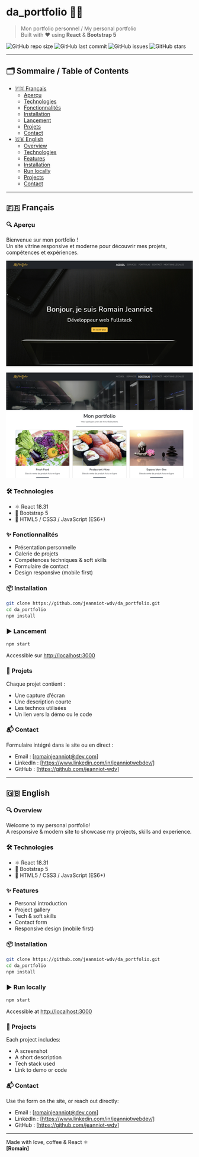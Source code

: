 # da_portfolio 🚀✨

> Mon portfolio personnel / My personal portfolio  
> Built with ❤️ using **React** & **Bootstrap 5**

![GitHub repo size](https://img.shields.io/github/repo-size/jeanniot-wdv/da_portfolio)
![GitHub last commit](https://img.shields.io/github/last-commit/jeanniot-wdv/da_portfolio)
![GitHub issues](https://img.shields.io/github/issues/jeanniot-wdv/da_portfolio)
![GitHub stars](https://img.shields.io/github/stars/jeanniot-wdv/da_portfolio?style=social)

---

## 🗂 Sommaire / Table of Contents

- [🇫🇷 Français](#-français)
  - [Aperçu](#aperçu)
  - [Technologies](#technologies)
  - [Fonctionnalités](#fonctionnalités)
  - [Installation](#installation)
  - [Lancement](#lancement)
  - [Projets](#projets)
  - [Contact](#contact)
- [🇬🇧 English](#-english)
  - [Overview](#overview)
  - [Technologies](#technologies-1)
  - [Features](#features)
  - [Installation](#installation-1)
  - [Run locally](#run-locally)
  - [Projects](#projects)
  - [Contact](#contact-1)

---

## 🇫🇷 Français

### 🔍 Aperçu

Bienvenue sur mon portfolio !  
Un site vitrine responsive et moderne pour découvrir mes projets, compétences et expériences.

![Home Screenshot](./public/images/screenshots/screenshot1.png)

![Projects Screenshot](./public/images/screenshots/screenshot2.png)

### 🛠️ Technologies

- ⚛️ React 18.31
- 🎨 Bootstrap 5
- 🧠 HTML5 / CSS3 / JavaScript (ES6+)

### ✨ Fonctionnalités

- Présentation personnelle
- Galerie de projets
- Compétences techniques & soft skills
- Formulaire de contact
- Design responsive (mobile first)

### 📦 Installation

```bash
git clone https://github.com/jeanniot-wdv/da_portfolio.git
cd da_portfolio
npm install
```

### ▶️ Lancement

```bash
npm start
```

Accessible sur [http://localhost:3000](http://localhost:3000)

### 🧩 Projets

Chaque projet contient :
- Une capture d’écran
- Une description courte
- Les technos utilisées
- Un lien vers la démo ou le code

### 📬 Contact

Formulaire intégré dans le site ou en direct :

- Email : [romainjeanniot@dev.com]
- LinkedIn : [https://www.linkedin.com/in/jeanniotwebdev/]
- GitHub : [https://github.com/jeanniot-wdv]

---

## 🇬🇧 English

### 🔍 Overview

Welcome to my personal portfolio!  
A responsive & modern site to showcase my projects, skills and experience.

### 🛠️ Technologies

- ⚛️ React 18.31
- 🎨 Bootstrap 5
- 🧠 HTML5 / CSS3 / JavaScript (ES6+)

### ✨ Features

- Personal introduction
- Project gallery
- Tech & soft skills
- Contact form
- Responsive design (mobile first)

### 📦 Installation

```bash
git clone https://github.com/jeanniot-wdv/da_portfolio.git
cd da_portfolio
npm install
```

### ▶️ Run locally

```bash
npm start
```

Accessible at [http://localhost:3000](http://localhost:3000)

### 🧩 Projects

Each project includes:
- A screenshot
- A short description
- Tech stack used
- Link to demo or code

### 📬 Contact

Use the form on the site, or reach out directly:

- Email : [romainjeanniot@dev.com]
- LinkedIn : [https://www.linkedin.com/in/jeanniotwebdev/]
- GitHub : [https://github.com/jeanniot-wdv]

---

Made with love, coffee & React ⚛️  
**[Romain]**

